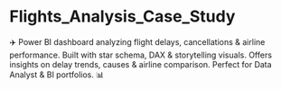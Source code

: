 # Flights_Analysis_Case_Study
✈️ Power BI dashboard analyzing flight delays, cancellations &amp; airline performance. Built with star schema, DAX &amp; storytelling visuals. Offers insights on delay trends, causes &amp; airline comparison. Perfect for Data Analyst &amp; BI portfolios. 📊
